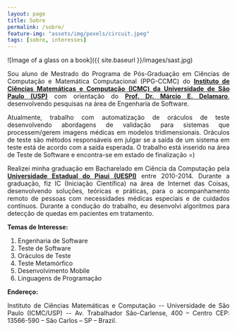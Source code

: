 ```yaml
---
layout: page
title: Sobre
permalink: /sobre/
feature-img: "assets/img/pexels/circuit.jpeg"
tags: [sobre, interesses]
---
```


![Image of a glass on a book]({{ site.baseurl }}/images/sast.jpg)

<p align="justify"> Sou aluno de Mestrado do Programa de Pós-Graduação em Ciências de Computação e Matemática Computacional (PPG-CCMC) do <b><a href="http://www.icmc.usp.br/">Instituto de Ciências Matemáticas e Computação (ICMC) da Universidade de São Paulo (USP)</a></b> com orientação do <b><a href="http://lattes.cnpq.br/2844974351441051">Prof. Dr. Márcio E. Delamaro</a></b>, desenvolvendo pesquisas na área de Engenharia de Software. </p>

<p align="justify">Atualmente, trabalho com automatização de oráculos de teste desenvolvendo abordagens de validação para sistemas que processem/gerem imagens médicas em modelos tridimensionais. Oráculos de teste são métodos responsáveis em julgar se a saída de um sistema em teste está de acordo com a saída esperada. O trabalho está inserido na área de Teste de Software e encontra-se em estado de finalização =) </p>

<p align="justify">Realizei minha graduação em Bacharelado em Ciência da Computação pela <b><a href="http://www.uespi.br/site/">Universidade Estadual do Piauí (UESPI)</a></b> entre 2010-2014. Durante a graduação, fiz IC (Iniciação Científica) na área de Internet das Coisas, desenvolvendo soluções, teóricas e práticas, para o acompanhamento remoto de pessoas com necessidades médicas especiais e de cuidados contínuos. Durante a condução do trabalho, eu desenvolvi algoritmos para detecção de quedas em pacientes em tratamento. </p>

<b>Temas de Interesse:</b>

 1. Engenharia de Software
 2. Teste de Software
 3. Oráculos de Teste
 4. Teste Metamórfico
 5. Desenvolvimento Mobile
 6. Linguagens de Programação
 

<b>Endereço:</b>

<p align="justify"> Instituto de Ciências Matemáticas e Computação -- Universidade de São Paulo (ICMC/USP) -- Av. Trabalhador São-Carlense, 400 – Centro CEP: 13566-590 – São Carlos – SP – Brazil.</p> 
 
